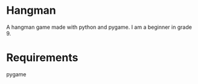 # Hangman
A hangman game made with python and pygame.
I am a beginner in grade 9.
# Requirements
pygame
